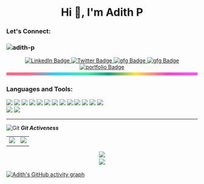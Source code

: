 

<h1 align="center">Hi 👋, I'm Adith P</h1>


<h3 align="left">Let's Connect:</h3>
<h3 align="left"> <img src="https://komarev.com/ghpvc/?username=adith-p&label=Profile%20views&color=0e75b6&style=flat" alt="adith-p" /> </h3>

<div id="badges" align = "center">
  <a href="https://www.linkedin.com/in/adith-prakash008/">
    <img src="https://img.shields.io/badge/LinkedIn-blue?style=for-the-badge&logo=linkedin&logoColor=white" alt="LinkedIn Badge"/>
  </a>
  <a href="https://twitter.com/Adi_thP">
    <img src="https://img.shields.io/badge/X-000000?style=for-the-badge&logo=x&logoColor=white" alt="Twitter Badge"/>
  </a>
    <a href="https://www.naukri.com/code360/profile/Adithp">
    <img src="https://img.shields.io/badge/coding%20ninjas-DD6620?style=for-the-badge&logo=codingninjas&logoColor=white" alt="gfg Badge"/>
  </a>
    <a href="https://leetcode.com/adithprakash008/">
    <img src="https://img.shields.io/badge/-LeetCode-FFA116?style=for-the-badge&logo=LeetCode&logoColor=black" alt="gfg Badge"/>
  </a>
  <a href="https://adith-p.vercel.app/">
    <img src="https://img.shields.io/badge/portfolio-B9B3A6?style=for-the-badge&logo=world" alt="portfolio Badge"/>
  </a>
  <!-- <a href="#">
    <img src="https://img.shields.io/badge/LeetCode-1A1A1A?style=for-the-badge&logo=LeetCode" alt="gfg Badge"/>
  </a> -->

</div>

<img src="https://github.com/ArshErgon/ArshErgon/blob/main/assets/header/lineBar.png" width="100%" height="8px"/>

<h3 align="left">Languages and Tools:</h3>

[![](https://img.shields.io/badge/Python--3776AB?style=for-the-badge&logo=Python)](#) 
[![](https://img.shields.io/badge/go-%2300ADD8.svg?style=for-the-badge&logo=go&logoColor=white)](#) 
[![](https://img.shields.io/badge/Django--092E20?style=for-the-badge&logo=Django)](#)
[![](https://img.shields.io/badge/FastAPI-005571?style=for-the-badge&logo=fastapi)](#)
[![](https://img.shields.io/badge/DJANGO-REST-ff1709?style=for-the-badge&logo=django&logoColor=white&color=ff1709&labelColor=gray)](#)
[![](https://img.shields.io/badge/postgres-%23316192.svg?style=for-the-badge&logo=postgresql&logoColor=white)](#)
[![](https://img.shields.io/badge/celery-%23a9cc54.svg?style=for-the-badge&logo=celery&logoColor=ddf4a4)](#)
[![](https://img.shields.io/badge/redis-%23DD0031.svg?style=for-the-badge&logo=redis&logoColor=white)](#)
[![](https://img.shields.io/badge/JavaScript--F7DF1E?style=for-the-badge&logo=JavaScript)](#) 
[![](https://img.shields.io/badge/html--E34F26?style=for-the-badge&logo=HTML5)](#) 
[![](https://img.shields.io/badge/CSS--1572B6?style=for-the-badge&logo=CSS3)](#) 
[![](https://img.shields.io/badge/Bootstrap--7952B3?style=for-the-badge&logo=Bootstrap)](#) 
[![](https://img.shields.io/badge/git--F05032?style=for-the-badge&logo=git)](#)  
[![](https://img.shields.io/badge/Linux--FCC624?style=for-the-badge&logo=Linux)](#)
[![](https://img.shields.io/badge/nginx-%23009639.svg?style=for-the-badge&logo=nginx&logoColor=white)](#)



<hr>

<p align="center">
  

<img src="https://media.giphy.com/media/W5eoZHPpUx9sapR0eu/giphy.gif" width="30px" alt="Git"/>&nbsp;<i><b>Git Activeness</b></i></p>
 
<!-- <p><img align="left" src="https://github-readme-stats.vercel.app/api/top-langs?username=chandanck22&show_icons=true&locale=en&layout=compact&theme=gruvbox&include_all_commits=true&count_private=true" alt="ovi" /></p>
<p>
<img align="right" src="https://github-readme-stats.vercel.app/api?username=chandanck22&show_icons=true&locale=en&theme=gruvbox&include_all_commits=true&count_private=true" alt="ovi" width="410" /></p> -->

<table cellpadding="0">
  <tr style="padding: 0">
    <!-- GitHub Stats Card -->  
    <td valign="top"><img height="200" src="https://github-readme-stats.vercel.app/api?username=adith-p&show_icons=true&theme=radical#gh-dark-mode-only"/></td>
    <!-- GitHub Top Language Card -->
    <td valign="top"><img height="200" src="https://github-readme-stats.vercel.app/api/top-langs/?username=adith-p&layout=compact&theme=radical&custom_title=Languages"/></td>
  </tr>
</table>

<p align="center">
  <img src="https://github-readme-streak-stats.herokuapp.com?user=adith-p&&theme=dark&show_icons=true)](https://git.io/streak-stats" /> 
  <br>
  <img src="https://roadmap.sh/card/wide/64ba8e0e8a29ad56fa9fce06?variant=dark)](https://roadmap.sh" /> 
<!-- 
<p align="center">
  <img src="https://capsule-render.vercel.app/api?type=waving&color=gradient&height=150&width=100%&section=footer"/>
</p> -->

<!-- [![Chandan's github activity graph](https://github-readme-activity-graph.cyclic.app/graph?username=chandanck22&theme=merko)](https://github.com/chandanck22/github-readme-activity-graph) -->


[![Adith's GitHub activity graph](https://github-readme-activity-graph.vercel.app/graph?username=adith-p&theme=high-contrast)](https://github.com/ashutosh00710/github-readme-activity-graph)

<!-- [![chandanck22's GitHub | Languages Over Time](https://stats.quine.sh/chandanck22/languages-over-time?theme=dark)](https://quine.sh) -->


